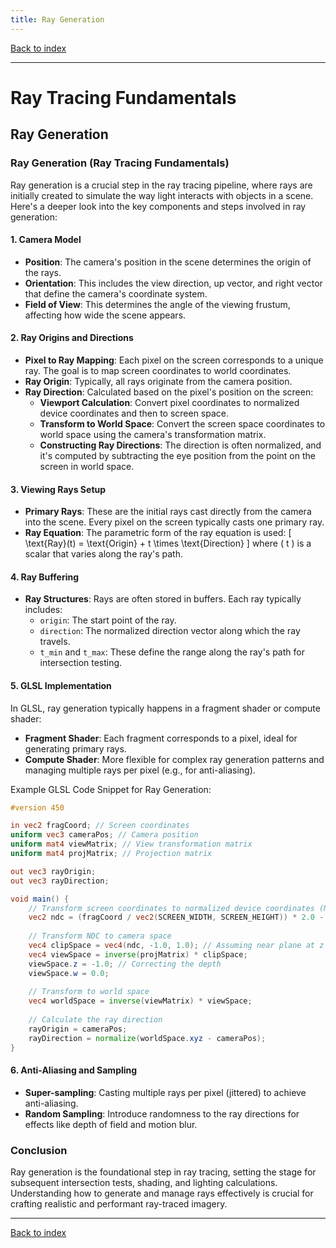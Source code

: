```yaml
---
title: Ray Generation
---
```


[Back to index](index.html)

---
# Ray Tracing Fundamentals
## Ray Generation

### Ray Generation (Ray Tracing Fundamentals)

Ray generation is a crucial step in the ray tracing pipeline, where rays are initially created to simulate the way light interacts with objects in a scene. Here's a deeper look into the key components and steps involved in ray generation:

#### **1. Camera Model**
- **Position**: The camera's position in the scene determines the origin of the rays.
- **Orientation**: This includes the view direction, up vector, and right vector that define the camera's coordinate system.
- **Field of View**: This determines the angle of the viewing frustum, affecting how wide the scene appears.

#### **2. Ray Origins and Directions**
- **Pixel to Ray Mapping**: Each pixel on the screen corresponds to a unique ray. The goal is to map screen coordinates to world coordinates.
- **Ray Origin**: Typically, all rays originate from the camera position.
- **Ray Direction**: Calculated based on the pixel's position on the screen:
  - **Viewport Calculation**: Convert pixel coordinates to normalized device coordinates and then to screen space.
  - **Transform to World Space**: Convert the screen space coordinates to world space using the camera's transformation matrix.
  - **Constructing Ray Directions**: The direction is often normalized, and it's computed by subtracting the eye position from the point on the screen in world space.

#### **3. Viewing Rays Setup**
- **Primary Rays**: These are the initial rays cast directly from the camera into the scene. Every pixel on the screen typically casts one primary ray.
- **Ray Equation**: The parametric form of the ray equation is used:
  \[
  \text{Ray}(t) = \text{Origin} + t \times \text{Direction}
  \]
  where \( t \) is a scalar that varies along the ray's path.

#### **4. Ray Buffering**
- **Ray Structures**: Rays are often stored in buffers. Each ray typically includes:
  - `origin`: The start point of the ray.
  - `direction`: The normalized direction vector along which the ray travels.
  - `t_min` and `t_max`: These define the range along the ray's path for intersection testing.

#### **5. GLSL Implementation**
In GLSL, ray generation typically happens in a fragment shader or compute shader:
- **Fragment Shader**: Each fragment corresponds to a pixel, ideal for generating primary rays.
- **Compute Shader**: More flexible for complex ray generation patterns and managing multiple rays per pixel (e.g., for anti-aliasing).

Example GLSL Code Snippet for Ray Generation:
```glsl
#version 450

in vec2 fragCoord; // Screen coordinates
uniform vec3 cameraPos; // Camera position
uniform mat4 viewMatrix; // View transformation matrix
uniform mat4 projMatrix; // Projection matrix

out vec3 rayOrigin;
out vec3 rayDirection;

void main() {
    // Transform screen coordinates to normalized device coordinates (NDC)
    vec2 ndc = (fragCoord / vec2(SCREEN_WIDTH, SCREEN_HEIGHT)) * 2.0 - 1.0;
    
    // Transform NDC to camera space
    vec4 clipSpace = vec4(ndc, -1.0, 1.0); // Assuming near plane at z = -1
    vec4 viewSpace = inverse(projMatrix) * clipSpace;
    viewSpace.z = -1.0; // Correcting the depth
    viewSpace.w = 0.0;
    
    // Transform to world space
    vec4 worldSpace = inverse(viewMatrix) * viewSpace;
    
    // Calculate the ray direction
    rayOrigin = cameraPos;
    rayDirection = normalize(worldSpace.xyz - cameraPos);
}
```

#### **6. Anti-Aliasing and Sampling**
- **Super-sampling**: Casting multiple rays per pixel (jittered) to achieve anti-aliasing.
- **Random Sampling**: Introduce randomness to the ray directions for effects like depth of field and motion blur.

### Conclusion

Ray generation is the foundational step in ray tracing, setting the stage for subsequent intersection tests, shading, and lighting calculations. Understanding how to generate and manage rays effectively is crucial for crafting realistic and performant ray-traced imagery.

---
[Back to index](index.html)
